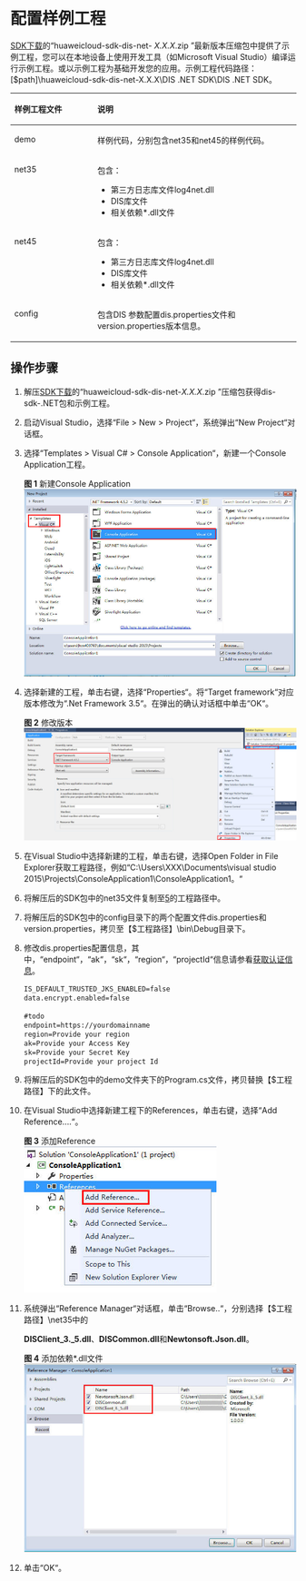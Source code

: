 # 配置样例工程<a name="dayu_06_0008"></a>

[SDK下载](SDK下载.md)的“huaweicloud-sdk-dis-net- _X.X.X_.zip ”最新版本压缩包中提供了示例工程，您可以在本地设备上使用开发工具（如Microsoft Visual Studio）编译运行示例工程。或以示例工程为基础开发您的应用。示例工程代码路径：\[$path\]\\huaweicloud-sdk-dis-net-X.X.X\\DIS .NET SDK\\DIS .NET SDK。

<a name="zh-cn_topic_0124367671_table5818041310530"></a>
<table><thead align="left"><tr id="zh-cn_topic_0124367671_row5828575110530"><th class="cellrowborder" valign="top" width="28.999999999999996%" id="mcps1.1.3.1.1"><p id="zh-cn_topic_0124367671_p2352535710530"><a name="zh-cn_topic_0124367671_p2352535710530"></a><a name="zh-cn_topic_0124367671_p2352535710530"></a>样例工程文件</p>
</th>
<th class="cellrowborder" valign="top" width="71%" id="mcps1.1.3.1.2"><p id="zh-cn_topic_0124367671_p3722528710530"><a name="zh-cn_topic_0124367671_p3722528710530"></a><a name="zh-cn_topic_0124367671_p3722528710530"></a><strong id="zh-cn_topic_0124367671_b6659213110530"><a name="zh-cn_topic_0124367671_b6659213110530"></a><a name="zh-cn_topic_0124367671_b6659213110530"></a>说明</strong></p>
</th>
</tr>
</thead>
<tbody><tr id="zh-cn_topic_0124367671_row2525355510530"><td class="cellrowborder" valign="top" width="28.999999999999996%" headers="mcps1.1.3.1.1 "><p id="zh-cn_topic_0124367671_p103421514134412"><a name="zh-cn_topic_0124367671_p103421514134412"></a><a name="zh-cn_topic_0124367671_p103421514134412"></a>demo</p>
</td>
<td class="cellrowborder" valign="top" width="71%" headers="mcps1.1.3.1.2 "><p id="zh-cn_topic_0124367671_p1545371914441"><a name="zh-cn_topic_0124367671_p1545371914441"></a><a name="zh-cn_topic_0124367671_p1545371914441"></a>样例代码，分别包含net35和net45的样例代码。</p>
</td>
</tr>
<tr id="zh-cn_topic_0124367671_row3825274910530"><td class="cellrowborder" valign="top" width="28.999999999999996%" headers="mcps1.1.3.1.1 "><p id="zh-cn_topic_0124367671_p6311116164420"><a name="zh-cn_topic_0124367671_p6311116164420"></a><a name="zh-cn_topic_0124367671_p6311116164420"></a>net35</p>
</td>
<td class="cellrowborder" valign="top" width="71%" headers="mcps1.1.3.1.2 "><p id="zh-cn_topic_0124367671_p1660655632718"><a name="zh-cn_topic_0124367671_p1660655632718"></a><a name="zh-cn_topic_0124367671_p1660655632718"></a>包含：</p>
<a name="zh-cn_topic_0124367671_ul11391113417292"></a><a name="zh-cn_topic_0124367671_ul11391113417292"></a><ul id="zh-cn_topic_0124367671_ul11391113417292"><li>第三方日志库文件log4net.dll</li><li>DIS库文件</li><li>相关依赖*.dll文件</li></ul>
</td>
</tr>
<tr id="zh-cn_topic_0124367671_row2451144052610"><td class="cellrowborder" valign="top" width="28.999999999999996%" headers="mcps1.1.3.1.1 "><p id="zh-cn_topic_0124367671_p127194311305"><a name="zh-cn_topic_0124367671_p127194311305"></a><a name="zh-cn_topic_0124367671_p127194311305"></a>net45</p>
</td>
<td class="cellrowborder" valign="top" width="71%" headers="mcps1.1.3.1.2 "><p id="zh-cn_topic_0124367671_p97195159309"><a name="zh-cn_topic_0124367671_p97195159309"></a><a name="zh-cn_topic_0124367671_p97195159309"></a>包含：</p>
<a name="zh-cn_topic_0124367671_ul11719181511304"></a><a name="zh-cn_topic_0124367671_ul11719181511304"></a><ul id="zh-cn_topic_0124367671_ul11719181511304"><li>第三方日志库文件log4net.dll</li><li>DIS库文件</li><li>相关依赖*.dll文件</li></ul>
</td>
</tr>
<tr id="zh-cn_topic_0124367671_row618515432266"><td class="cellrowborder" valign="top" width="28.999999999999996%" headers="mcps1.1.3.1.1 "><p id="zh-cn_topic_0124367671_p12185143162614"><a name="zh-cn_topic_0124367671_p12185143162614"></a><a name="zh-cn_topic_0124367671_p12185143162614"></a>config</p>
</td>
<td class="cellrowborder" valign="top" width="71%" headers="mcps1.1.3.1.2 "><p id="zh-cn_topic_0124367671_p14185643182618"><a name="zh-cn_topic_0124367671_p14185643182618"></a><a name="zh-cn_topic_0124367671_p14185643182618"></a>包含DIS 参数配置dis.properties文件和version.properties版本信息。</p>
</td>
</tr>
</tbody>
</table>

## 操作步骤<a name="zh-cn_topic_0124367671_section16759162213113"></a>

1.  解压[SDK下载](SDK下载.md)的“huaweicloud-sdk-dis-net-_X.X.X_.zip ”压缩包获得dis-sdk-.NET包和示例工程。
2.  启动Visual Studio，选择“File  \>   New   \>   Project“，系统弹出“New Project“对话框。
3.  选择“Templates  \>   Visual C\#  \>   Console Application“，新建一个Console Application工程。

    **图 1**  新建Console Application<a name="zh-cn_topic_0124367671_fig9306184718549"></a>  
    ![](figures/新建Console-Application.jpg "新建Console-Application")

4.  选择新建的工程，单击右键，选择“Properties“。将“Target framework“对应版本修改为“.Net Framework 3.5“。在弹出的确认对话框中单击“OK“。

    **图 2**  修改版本<a name="zh-cn_topic_0124367671_fig92322111317"></a>  
    ![](figures/修改版本.jpg "修改版本")

5.  <a name="zh-cn_topic_0124367671_li6919414112317"></a>在Visual Studio中选择新建的工程，单击右键，选择Open Folder in File Explorer获取工程路径，例如“C:\\Users\\XXX\\Documents\\visual studio 2015\\Projects\\ConsoleApplication1\\ConsoleApplication1。“
6.  将解压后的SDK包中的net35文件复制至[5](#zh-cn_topic_0124367671_li6919414112317)的工程路径中。
7.  将解压后的SDK包中的config目录下的两个配置文件dis.properties和version.properties，拷贝至【$工程路径】\\bin\\Debug目录下。
8.  修改dis.properties配置信息，其中，“endpoint“，“ak“，“sk“，“region“，“projectId“信息请参看[获取认证信息](获取认证信息.md)。

    ```
    IS_DEFAULT_TRUSTED_JKS_ENABLED=false
    data.encrypt.enabled=false
    
    #todo
    endpoint=https://yourdomainname
    region=Provide your region
    ak=Provide your Access Key
    sk=Provide your Secret Key
    projectId=Provide your project Id
    ```

9.  将解压后的SDK包中的demo文件夹下的Program.cs文件，拷贝替换【$工程路径】下的此文件。
10. 在Visual Studio中选择新建工程下的References，单击右键，选择“Add Reference....“。

    **图 3**  添加Reference<a name="zh-cn_topic_0124367671_fig24849207915"></a>  
    ![](figures/添加Reference.jpg "添加Reference")

11. 系统弹出“Reference Manager“对话框，单击“Browse..“，分别选择【$工程路径】\\net35中的

    **DISClient\_3.\_5.dll**、**DISCommon.dll**和**Newtonsoft.Json.dll**。

    **图 4**  添加依赖\*.dll文件<a name="zh-cn_topic_0124367671_fig113960333717"></a>  
    ![](figures/添加依赖-dll文件.jpg "添加依赖-dll文件")

12. 单击“OK“。

